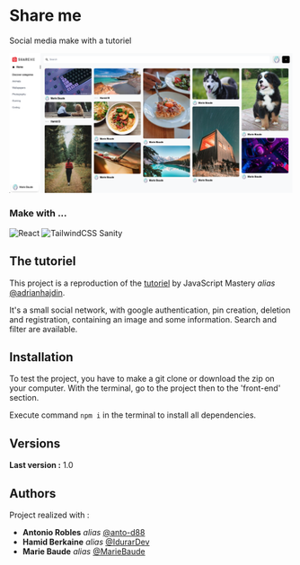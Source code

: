 # Share me
Social media make with a tutoriel

![image info](./front-end/src/assets/demo.png)

### Make with ...
![React](https://img.shields.io/badge/react-%2320232a.svg?style=for-the-badge&logo=react&logoColor=%2361DAFB) ![TailwindCSS](https://img.shields.io/badge/tailwindcss-%2338B2AC.svg?style=for-the-badge&logo=tailwind-css&logoColor=white) Sanity


## The tutoriel
This project is a reproduction of the [tutoriel](https://www.youtube.com/watch?v=1RHDhtbqo94&list=WL&index=69&t=377s
) by JavaScript Mastery _alias_ [@adrianhajdin](https://github.com/adrianhajdin).

It's a small social network, with google authentication, pin creation, deletion and registration, containing an image and some information.
Search and filter are available.


## Installation

To test the project, you have to make a git clone or download the zip on your computer.
With the terminal, go to the project then to the 'front-end' section.

Execute command ``npm i`` in the terminal to install all dependencies.


## Versions
**Last version :** 1.0


## Authors
Project realized with :
* **Antonio Robles** _alias_ [@anto-d88](https://github.com/anto-d88)
* **Hamid Berkaine** _alias_ [@IdurarDev](https://github.com/IdurarDev)
* **Marie Baude** _alias_ [@MarieBaude](https://github.com/MarieBaude)
